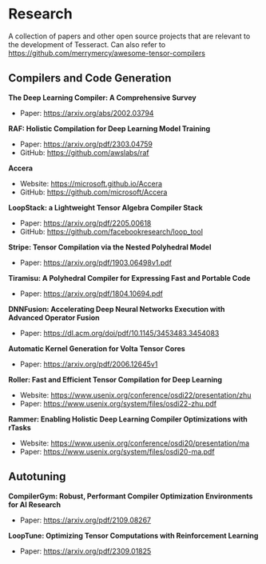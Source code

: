 # Research

A collection of papers and other open source projects that are relevant to the development of Tesseract. Can also refer to https://github.com/merrymercy/awesome-tensor-compilers
## Compilers and Code Generation

**The Deep Learning Compiler: A Comprehensive Survey**
- Paper: https://arxiv.org/abs/2002.03794

**RAF: Holistic Compilation for Deep Learning Model Training**
- Paper: https://arxiv.org/pdf/2303.04759
- GitHub: https://github.com/awslabs/raf

**Accera**
- Website: https://microsoft.github.io/Accera
- GitHub: https://github.com/microsoft/Accera

**LoopStack: a Lightweight Tensor Algebra Compiler Stack**
- Paper: https://arxiv.org/pdf/2205.00618
- GitHub: https://github.com/facebookresearch/loop_tool

**Stripe: Tensor Compilation via the Nested Polyhedral Model**
- Paper: https://arxiv.org/pdf/1903.06498v1.pdf

**Tiramisu: A Polyhedral Compiler for Expressing Fast and Portable Code**
- Paper: https://arxiv.org/pdf/1804.10694.pdf

**DNNFusion: Accelerating Deep Neural Networks Execution with Advanced Operator Fusion**
- Paper: https://dl.acm.org/doi/pdf/10.1145/3453483.3454083

**Automatic Kernel Generation for Volta Tensor Cores**
- Paper: https://arxiv.org/pdf/2006.12645v1

**Roller: Fast and Efficient Tensor Compilation for Deep Learning**
- Website: https://www.usenix.org/conference/osdi22/presentation/zhu
- Paper: https://www.usenix.org/system/files/osdi22-zhu.pdf

**Rammer: Enabling Holistic Deep Learning Compiler Optimizations with rTasks**
- Website: https://www.usenix.org/conference/osdi20/presentation/ma
- Paper: https://www.usenix.org/system/files/osdi20-ma.pdf

## Autotuning

**CompilerGym: Robust, Performant Compiler Optimization Environments for AI Research**
- Paper: https://arxiv.org/pdf/2109.08267

**LoopTune: Optimizing Tensor Computations with Reinforcement Learning**
- Paper: https://arxiv.org/pdf/2309.01825
